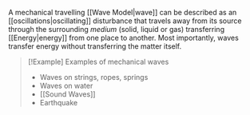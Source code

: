 A mechanical travelling [[Wave Model|wave]] can be described as an [[oscillations|oscillating]] disturbance that travels away from its source through the surrounding *medium* (solid, liquid or gas) transferring [[Energy|energy]] from one place to another. Most importantly, waves transfer energy without transferring the matter itself.

> [!Example] Examples of mechanical waves
> - Waves on strings, ropes, springs
> - Waves on water
> - [[Sound Waves]]
> - Earthquake

